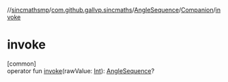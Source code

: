 //[sincmathsmp](../../../../index.md)/[com.github.gallvp.sincmaths](../../index.md)/[AngleSequence](../index.md)/[Companion](index.md)/[invoke](invoke.md)

# invoke

[common]\
operator fun [invoke](invoke.md)(rawValue: [Int](https://kotlinlang.org/api/latest/jvm/stdlib/kotlin/-int/index.html)): [AngleSequence](../index.md)?
